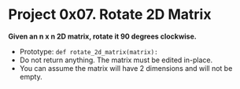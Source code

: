 # Project 0x07. Rotate 2D Matrix

**Given an n x n 2D matrix, rotate it 90 degrees clockwise.**

- Prototype: `def rotate_2d_matrix(matrix):`
- Do not return anything. The matrix must be edited in-place.
- You can assume the matrix will have 2 dimensions and will not be empty.


